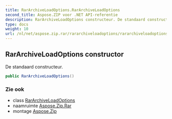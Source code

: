 ```yaml
---
title: RarArchiveLoadOptions.RarArchiveLoadOptions
second_title: Aspose.ZIP voor .NET API-referentie
description: RarArchiveLoadOptions constructeur. De standaard constructeur.
type: docs
weight: 10
url: /nl/net/aspose.zip.rar/rararchiveloadoptions/rararchiveloadoptions/
---
```

## RarArchiveLoadOptions constructor

De standaard constructeur.

```csharp
public RarArchiveLoadOptions()
```

### Zie ook

* class [RarArchiveLoadOptions](../)
* naamruimte [Aspose.Zip.Rar](../../rararchiveloadoptions/)
* montage [Aspose.Zip](../../../)


